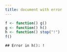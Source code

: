 ```yaml
---
title: document with error
---
```



``` r
f <- function() g()
g <- function() h()
h <- function() stop("!")
f()
```

```
## Error in h(): !
```
